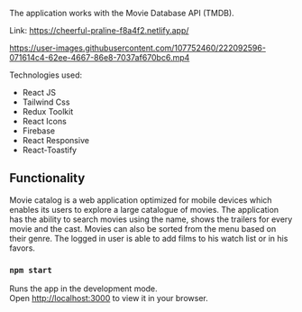 
The application works with the Movie Database API (TMDB).

Link: https://cheerful-praline-f8a4f2.netlify.app/


https://user-images.githubusercontent.com/107752460/222092596-071614c4-62ee-4667-86e8-7037af670bc6.mp4


Technologies used:

* React JS
* Tailwind Css
* Redux Toolkit
* React Icons
* Firebase
* React Responsive
* React-Toastify


## Functionality


Movie catalog is a web application optimized for mobile devices which enables its users to explore a large catalogue of movies. The application has the ability to search movies using the name, shows the trailers for every movie and the cast. Movies can also be sorted from the menu based on their genre. The logged in user is able to add films to his watch list or in his favors. 





### `npm start`

Runs the app in the development mode.\
Open [http://localhost:3000](http://localhost:3000) to view it in your browser.



